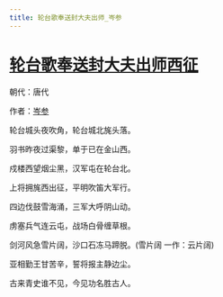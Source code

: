 ```yaml
---
title: 轮台歌奉送封大夫出师_岑参
---
```


# [轮台歌奉送封大夫出师西征](http://so.gushiwen.org/view_9317.aspx)

朝代：唐代

作者：[岑参](http://so.gushiwen.org/author_113.aspx)

轮台城头夜吹角，轮台城北旄头落。

羽书昨夜过渠黎，单于已在金山西。

戍楼西望烟尘黑，汉军屯在轮台北。

上将拥旄西出征，平明吹笛大军行。

四边伐鼓雪海涌，三军大呼阴山动。

虏塞兵气连云屯，战场白骨缠草根。

剑河风急雪片阔，沙口石冻马蹄脱。(雪片阔 一作：云片阔)

亚相勤王甘苦辛，誓将报主静边尘。

古来青史谁不见，今见功名胜古人。